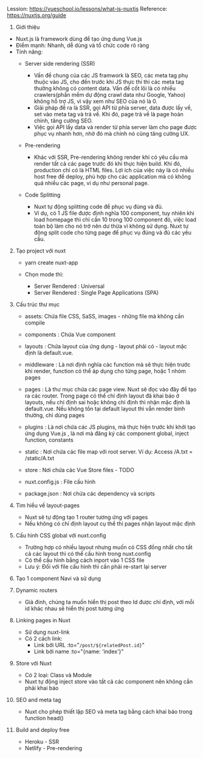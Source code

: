 Lession: https://vueschool.io/lessons/what-is-nuxtjs
Reference: https://nuxtjs.org/guide

1. Giới thiệu
- Nuxt.js là framework dùng để tạo ứng dung Vue.js
- Điểm mạnh: Nhanh, dễ dùng và tổ chức code rõ ràng
- Tính năng: 
	- Server side rendering (SSR)
		- Vấn đề chung của các JS framwork là SEO, các meta tag phụ thuộc vào JS, cho đến trước khi JS thực thi thì các meta tag thường không có content data. Vấn đề cốt lõi là có nhiều crawlers(phần mềm dự động crawl data như Google, Yahoo) không hỗ trợ JS, vì vậy xem như SEO của nó là 0. 
		- Giải pháp đề ra là SSR, gọi API từ phía server, data được lấy về, set vào meta tag và trả về. Khi đó, page trả về là page hoàn chỉnh, tăng cường SEO.
		- Việc gọi API lấy data và render từ phía server làm cho page được phục vụ nhanh hơn, nhờ đó mà chính nó cũng tăng cường UX.

	- Pre-rendering
		- Khác với SSR, Pre-rendering không render khi có yêu cầu mà render tất cả các page trước đó khi thực hiện build. Khi đó, production chỉ có là HTML files. Lợi ích của việc này là có nhiều host free để deploy, phù hợp cho các application mà có không quá nhiều các page, ví dụ như personal page.

	- Code Splitting
		- Nuxt tự động splitting code để phục vụ đúng và đủ. 
		- Ví dụ, có 1 JS file được định nghĩa 100 component, tuy nhiên khi load homepage thì chỉ cần 10 trong 100 component đó, việc load toàn bộ làm cho nó trở nên dư thừa vì không sử dụng. Nuxt tự động split code cho từng page để phục vụ đúng và đủ các yêu cầu.

2. Tạo project với nuxt
	- yarn create nuxt-app <project-name>

	- Chọn mode thì: 
		- Server Rendered : Universal
		- Server Rendered : Single Page Applications (SPA)


3. Cấu trúc thư mục
	- assets: Chứa file CSS, SaSS, images - những file mà không cần compile

	- components : Chứa Vue component

	- layouts : Chứa layout của ứng dụng - layout phải có <nuxt/> - layout mặc định là default.vue. 

	- middleware : Là nơi định nghĩa các function mà sẽ thực hiện trước khi render, function có thể áp dụng cho từng page, hoặc 1 nhóm pages

	- pages : Là thư mục chứa các page view. Nuxt sẽ đọc vào đây để tạo ra các router. Trong page có thể chỉ định layout đã khai báo ở layouts, nếu chỉ định sai hoặc không chỉ định thì nhận mặc định là default.vue. Nếu không tồn tại default layout thì vẫn render bình thường, chỉ dùng pages

	- plugins : Là nơi chứa các JS plugins, mà thực hiện trước khi khởi tạo ứng dụng Vue.js , là nơi mà đăng ký các component global, inject function, constants

	- static : Nơi chứa các file map với root server. Ví dụ: Access /A.txt = /static/A.txt

	- store : Nơi chứa các Vue Store files - TODO

	- nuxt.config.js : File cấu hình

	- package.json : Nơi chứa các dependency và scripts

4. Tìm hiểu về layout-pages
	- Nuxt sẽ tự động tạo 1 router tương ứng với pages
	- Nếu không có chỉ định layout cụ thể thì pages nhận layout mặc định

5. Cấu hình CSS global với nuxt.config
	- Trường hợp có nhiều layout nhưng muốn có CSS đồng nhất cho tất cả các layout thì có thể cấu hình trong nuxt.config
	- Có thể cấu hình bằng cách inport vào 1 CSS file
	- Lưu ý: Đối với file cấu hình thì cần phải re-start lại server

6. Tạo 1 component Navi và sử dụng

7. Dynamic routers
	- Giả đinh, chúng ta muốn hiển thị post theo Id được chỉ định, với mỗi id khác nhau sẽ hiển thị post tương ứng

8. Linking pages in Nuxt
	- Sử dụng nuxt-link
	- Có 2 cách link:
		- Link bởi URL			:to="`/post/${relatedPost.id}`"
		- Link bởi name 		:to="{name: 'index'}"

9. Store với Nuxt
	- Có 2 loại: Class và Module
	- Nuxt tự động inject store vào tất cả các component nên không cần phải khai báo

10. SEO and meta tag
	- Nuxt cho phép thiết lập SEO và meta tag bằng cách khai báo trong function head()

11. Build and deploy free
	- Heroku	- SSR
	- Netlify	- Pre-rendering
	
